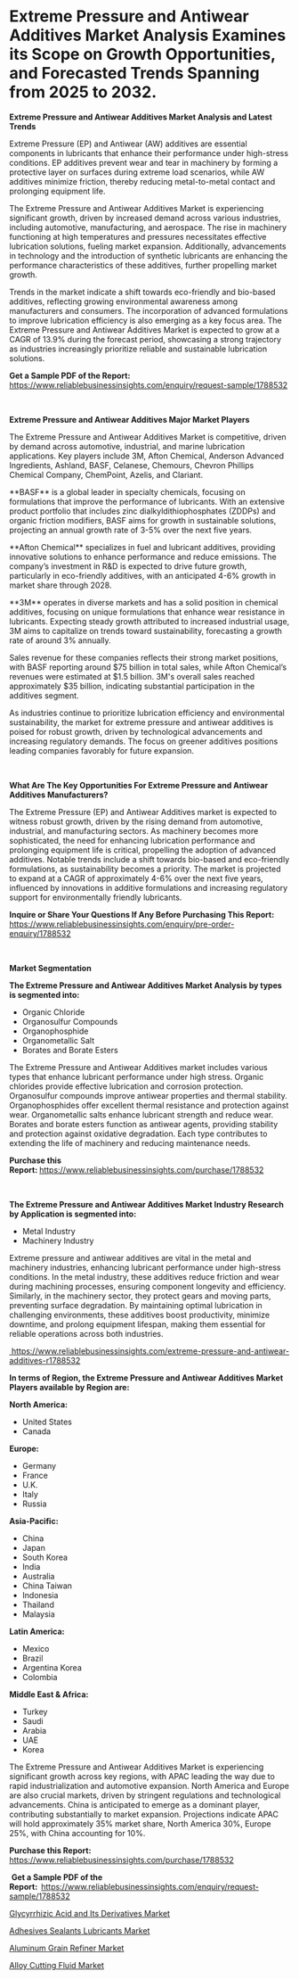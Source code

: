 <p><h1>Extreme Pressure and Antiwear Additives Market Analysis Examines its Scope on Growth Opportunities, and Forecasted Trends Spanning from 2025 to 2032.</h1></p><p><strong>Extreme Pressure and Antiwear Additives Market Analysis and Latest Trends</strong></p>
<p><p>Extreme Pressure (EP) and Antiwear (AW) additives are essential components in lubricants that enhance their performance under high-stress conditions. EP additives prevent wear and tear in machinery by forming a protective layer on surfaces during extreme load scenarios, while AW additives minimize friction, thereby reducing metal-to-metal contact and prolonging equipment life. </p><p>The Extreme Pressure and Antiwear Additives Market is experiencing significant growth, driven by increased demand across various industries, including automotive, manufacturing, and aerospace. The rise in machinery functioning at high temperatures and pressures necessitates effective lubrication solutions, fueling market expansion. Additionally, advancements in technology and the introduction of synthetic lubricants are enhancing the performance characteristics of these additives, further propelling market growth.</p><p>Trends in the market indicate a shift towards eco-friendly and bio-based additives, reflecting growing environmental awareness among manufacturers and consumers. The incorporation of advanced formulations to improve lubrication efficiency is also emerging as a key focus area. The Extreme Pressure and Antiwear Additives Market is expected to grow at a CAGR of 13.9% during the forecast period, showcasing a strong trajectory as industries increasingly prioritize reliable and sustainable lubrication solutions.</p></p>
<p><strong>Get a Sample PDF of the Report:&nbsp;</strong> <a href="https://www.reliablebusinessinsights.com/enquiry/request-sample/1788532?utm_campaign=1837&utm_medium=2&utm_source=Github&utm_content=ia&utm_term=02022025&utm_id=extreme-pressure-and-antiwear-additives">https://www.reliablebusinessinsights.com/enquiry/request-sample/1788532</a></p>
<p>&nbsp;</p>
<p><strong>Extreme Pressure and Antiwear Additives Major Market Players</strong></p>
<p><p>The Extreme Pressure and Antiwear Additives Market is competitive, driven by demand across automotive, industrial, and marine lubrication applications. Key players include 3M, Afton Chemical, Anderson Advanced Ingredients, Ashland, BASF, Celanese, Chemours, Chevron Phillips Chemical Company, ChemPoint, Azelis, and Clariant.</p><p>**BASF** is a global leader in specialty chemicals, focusing on formulations that improve the performance of lubricants. With an extensive product portfolio that includes zinc dialkyldithiophosphates (ZDDPs) and organic friction modifiers, BASF aims for growth in sustainable solutions, projecting an annual growth rate of 3-5% over the next five years.</p><p>**Afton Chemical** specializes in fuel and lubricant additives, providing innovative solutions to enhance performance and reduce emissions. The company’s investment in R&D is expected to drive future growth, particularly in eco-friendly additives, with an anticipated 4-6% growth in market share through 2028.</p><p>**3M** operates in diverse markets and has a solid position in chemical additives, focusing on unique formulations that enhance wear resistance in lubricants. Expecting steady growth attributed to increased industrial usage, 3M aims to capitalize on trends toward sustainability, forecasting a growth rate of around 3% annually.</p><p>Sales revenue for these companies reflects their strong market positions, with BASF reporting around $75 billion in total sales, while Afton Chemical’s revenues were estimated at $1.5 billion. 3M's overall sales reached approximately $35 billion, indicating substantial participation in the additives segment.</p><p>As industries continue to prioritize lubrication efficiency and environmental sustainability, the market for extreme pressure and antiwear additives is poised for robust growth, driven by technological advancements and increasing regulatory demands. The focus on greener additives positions leading companies favorably for future expansion.</p></p>
<p>&nbsp;</p>
<p><strong>What Are The Key Opportunities For Extreme Pressure and Antiwear Additives Manufacturers?</strong></p>
<p><p>The Extreme Pressure (EP) and Antiwear Additives market is expected to witness robust growth, driven by the rising demand from automotive, industrial, and manufacturing sectors. As machinery becomes more sophisticated, the need for enhancing lubrication performance and prolonging equipment life is critical, propelling the adoption of advanced additives. Notable trends include a shift towards bio-based and eco-friendly formulations, as sustainability becomes a priority. The market is projected to expand at a CAGR of approximately 4-6% over the next five years, influenced by innovations in additive formulations and increasing regulatory support for environmentally friendly lubricants.</p></p>
<p><strong>Inquire or Share Your Questions If Any Before Purchasing This Report:</strong> <a href="https://www.reliablebusinessinsights.com/enquiry/pre-order-enquiry/1788532?utm_campaign=1837&utm_medium=2&utm_source=Github&utm_content=ia&utm_term=02022025&utm_id=extreme-pressure-and-antiwear-additives">https://www.reliablebusinessinsights.com/enquiry/pre-order-enquiry/1788532</a></p>
<p>&nbsp;</p>
<p><strong>Market Segmentation</strong></p>
<p><strong>The Extreme Pressure and Antiwear Additives Market Analysis by types is segmented into:</strong></p>
<p><ul><li>Organic Chloride</li><li>Organosulfur Compounds</li><li>Organophosphide</li><li>Organometallic Salt</li><li>Borates and Borate Esters</li></ul></p>
<p><p>The Extreme Pressure and Antiwear Additives market includes various types that enhance lubricant performance under high stress. Organic chlorides provide effective lubrication and corrosion protection. Organosulfur compounds improve antiwear properties and thermal stability. Organophosphides offer excellent thermal resistance and protection against wear. Organometallic salts enhance lubricant strength and reduce wear. Borates and borate esters function as antiwear agents, providing stability and protection against oxidative degradation. Each type contributes to extending the life of machinery and reducing maintenance needs.</p></p>
<p><strong>Purchase this Report:&nbsp;</strong><a href="https://www.reliablebusinessinsights.com/purchase/1788532?utm_campaign=1837&utm_medium=2&utm_source=Github&utm_content=ia&utm_term=02022025&utm_id=extreme-pressure-and-antiwear-additives">https://www.reliablebusinessinsights.com/purchase/1788532</a></p>
<p>&nbsp;</p>
<p><strong>The Extreme Pressure and Antiwear Additives Market Industry Research by Application is segmented into:</strong></p>
<p><ul><li>Metal Industry</li><li>Machinery Industry</li></ul></p>
<p><p>Extreme pressure and antiwear additives are vital in the metal and machinery industries, enhancing lubricant performance under high-stress conditions. In the metal industry, these additives reduce friction and wear during machining processes, ensuring component longevity and efficiency. Similarly, in the machinery sector, they protect gears and moving parts, preventing surface degradation. By maintaining optimal lubrication in challenging environments, these additives boost productivity, minimize downtime, and prolong equipment lifespan, making them essential for reliable operations across both industries.</p></p>
<p><a href="https://www.reliablebusinessinsights.com/extreme-pressure-and-antiwear-additives-r1788532?utm_campaign=1837&utm_medium=2&utm_source=Github&utm_content=ia&utm_term=02022025&utm_id=extreme-pressure-and-antiwear-additives">&nbsp;https://www.reliablebusinessinsights.com/extreme-pressure-and-antiwear-additives-r1788532</a></p>
<p><strong>In terms of Region, the Extreme Pressure and Antiwear Additives Market Players available by Region are:</strong></p>
<p>
    <p> <strong> North America: </strong>
        <ul>
            <li>United States</li>
            <li>Canada</li>
        </ul>
        </p> 
    <p> <strong> Europe: </strong>
        <ul>
            <li>Germany</li>
            <li>France</li>
            <li>U.K.</li>
            <li>Italy</li>
            <li>Russia</li>
        </ul>
        </p> 
    <p> <strong> Asia-Pacific: </strong>
        <ul>
            <li>China</li>
            <li>Japan</li>
            <li>South Korea</li>
            <li>India</li>
            <li>Australia</li>
            <li>China Taiwan</li>
            <li>Indonesia</li>
            <li>Thailand</li>
            <li>Malaysia</li>
        </ul>
        </p> 
    <p> <strong> Latin America: </strong>
        <ul>
            <li>Mexico</li>
            <li>Brazil</li>
            <li>Argentina Korea</li>
            <li>Colombia</li>
        </ul>
        </p> 
    <p> <strong> Middle East & Africa: </strong>
        <ul>
            <li>Turkey</li>
            <li>Saudi</li>
            <li>Arabia</li>
            <li>UAE</li>
            <li>Korea</li>
        </ul>
    </p>
    </p>
<p><p>The Extreme Pressure and Antiwear Additives Market is experiencing significant growth across key regions, with APAC leading the way due to rapid industrialization and automotive expansion. North America and Europe are also crucial markets, driven by stringent regulations and technological advancements. China is anticipated to emerge as a dominant player, contributing substantially to market expansion. Projections indicate APAC will hold approximately 35% market share, North America 30%, Europe 25%, with China accounting for 10%.</p></p>
<p><strong>Purchase this Report: </strong><a href="https://www.reliablebusinessinsights.com/purchase/1788532?utm_campaign=1837&utm_medium=2&utm_source=Github&utm_content=ia&utm_term=02022025&utm_id=extreme-pressure-and-antiwear-additives">https://www.reliablebusinessinsights.com/purchase/1788532</a></p>
<p>&nbsp;<strong>Get a Sample PDF of the Report:&nbsp;&nbsp;</strong><a href="https://www.reliablebusinessinsights.com/enquiry/request-sample/1788532?utm_campaign=1837&utm_medium=2&utm_source=Github&utm_content=ia&utm_term=02022025&utm_id=extreme-pressure-and-antiwear-additives">https://www.reliablebusinessinsights.com/enquiry/request-sample/1788532</a></p>
<p><strong></strong></p>
<p><p><a href="https://github.com/moazugavate/Market-Research-Report-List-1/blob/main/glycyrrhizic-acid-and-its-derivatives-market.md?utm_campaign=1837&utm_medium=2&utm_source=Github&utm_content=ia&utm_term=02022025&utm_id=extreme-pressure-and-antiwear-additives">Glycyrrhizic Acid and Its Derivatives Market</a></p><p><a href="https://github.com/iroldilom/Market-Research-Report-List-1/blob/main/adhesives-sealants-lubricants-market.md?utm_campaign=1837&utm_medium=2&utm_source=Github&utm_content=ia&utm_term=02022025&utm_id=extreme-pressure-and-antiwear-additives">Adhesives Sealants Lubricants Market</a></p><p><a href="https://github.com/slmagaddam/Market-Research-Report-List-1/blob/main/aluminum-grain-refiner-market.md?utm_campaign=1837&utm_medium=2&utm_source=Github&utm_content=ia&utm_term=02022025&utm_id=extreme-pressure-and-antiwear-additives">Aluminum Grain Refiner Market</a></p><p><a href="https://github.com/chkrselia/Market-Research-Report-List-1/blob/main/alloy-cutting-fluid-market.md?utm_campaign=1837&utm_medium=2&utm_source=Github&utm_content=ia&utm_term=02022025&utm_id=extreme-pressure-and-antiwear-additives">Alloy Cutting Fluid Market</a></p></p>